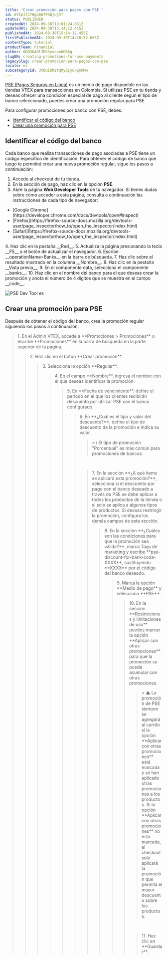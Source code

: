 ```yaml
---
title: 'Crear promoción para pagos con PSE '
id: 6YIp1fJ76gq667PQWjuj5T
status: PUBLISHED
createdAt: 2024-09-30T13:01:24.631Z
updatedAt: 2024-09-30T15:14:12.455Z
publishedAt: 2024-09-30T15:14:12.455Z
firstPublishedAt: 2024-09-30T14:20:52.605Z
contentType: tutorial
productTeam: Financial
author: 6DODK49lJPk3yvcoe6GB6g
slugEN: creating-promotions-for-pse-payments
legacySlug: crear-promocion-para-pagos-con-pse
locale: es
subcategoryId: 3tDGibM2tqMyqIyukqmmMw
---
```


[PSE (Pagos Seguros en Línea)](https://help.vtex.com/es/tutorial/configurar-pagamento-com-pse--7dRChubn7TqdEyWrHQEQp6) es un medio de pago disponible en las tiendas VTEX para transacciones en Colombia. Si utilizas PSE en tu tienda y deseas ofrecer una condición especial de pago al cliente según el tipo de banco seleccionado, puedes crear una promoción regular para PSE.

Para configurar promociones por banco con PSE, debes:

- [Identificar el código del banco](#identificar-el-codigo-del-banco)
- [Crear una promoción para PSE](#crear-una-promocion-para-pse)

## Identificar el código del banco

Cada banco que realiza transacciones de pago asociadas a PSE tiene un código específico de identificación. Para obtener el código de banco que luego te permitirá crear una nueva promoción regular, sigue los pasos a continuación:

1. Accede al checkout de tu tienda.
2. En la sección de pago, haz clic en la opción __PSE__.
3. Abre la página __Web Developer Tools__ de tu navegador. Si tienes dudas sobre cómo acceder a esta página, consulta a continuación las instrucciones de cada tipo de navegador:<br>
<ul>
  <li>[Google Chrome](https://developer.chrome.com/docs/devtools/open#inspect)</li>
  <li>[Firefox](https://firefox-source-docs.mozilla.org/devtools-user/page_inspector/how_to/open_the_inspector/index.html)</li>
  <li>[Safari](https://firefox-source-docs.mozilla.org/devtools-user/page_inspector/how_to/open_the_inspector/index.html)</li>
</ul>
4. Haz clic en la pestaña __Red__.
5. Actualiza la página presionando la tecla __F5__ o el botón de actualizar el navegador.
6. Escribe __operationName=Banks__ en la barra de búsqueda.
7. Haz clic sobre el resultado mostrado en la columna __Nombre__.
8. Haz clic en la pestaña __Vista previa__.
9. En el componente data, selecciona el componente __banks__.
10. Haz clic en el nombre del banco para el que deseas crear la promoción y anota el número de 4 dígitos que se muestra en el campo __code__.

![PSE Dev Tool es](//images.ctfassets.net/alneenqid6w5/F2ucfedyA57R4t5H6Bfab/a0656f726b62be1e9ecb9216b0244b8f/PSE_Dev_tool_es.png)

## Crear una promoción para PSE

Después de obtener el código del banco, crea la promoción regular siguiendo los pasos a continuación:

<blockquote><ui>1. En el Admin VTEX, accede a **Promociones > Promociones** o escribe **Promociones** en la barra de búsqueda en la parte superior de la página.</ui>

<blockquote><ui>2. Haz clic en el botón **Crear promoción**.</ui>

<blockquote><ui>3. Selecciona la opción **Regular**.</ui>

<blockquote><ui>4. En el campo **Nombre**, ingresa el nombre con el que deseas identificar la promoción.</ui>

<blockquote><ui>5. En **Fecha de vencimiento**, define el periodo en el que los clientes recibirán descuento por utilizar PSE con el banco configurado.</ui>

<blockquote><ui>6. En **¿Cuál es el tipo y valor del descuento?**, define el tipo de descuento de la promoción e indica su valor.</ui>

<blockquote><ui>> ℹ️ El tipo de promoción "Porcentual" es más común para promociones de bancos.</blockquote>
<br>  
<blockquote><ui>7. En la sección **¿A qué ítems se aplicará esta promoción?**, selecciona si el descuento por pago con el banco deseado a través de PSE se debe aplicar a todos los productos de la tienda o si solo se aplica a algunos tipos de productos. Si deseas restringir la promoción, configura los demás campos de esta sección.</ui>

<blockquote><ui>8. En la sección **¿Cuáles son las condiciones para que la promoción sea válida?**, marca Tags de marketing y escribe **pse-discount-for-bank-code-XXXX**, sustituyendo **XXXX** por el código del banco deseado.</ui>

<blockquote><ui>9. Marca la opción **Medio de pago** y selecciona **PSE**.</ui>

<blockquote><ui>10. En la sección **Restricciones y limitaciones de uso** puedes marcar la opción **Aplicar con otras promociones** para que la promoción se pueda acumular con otras promociones.</ui>

<blockquote><ui>> ⚠️ La promoción de PSE siempre se agregará al carrito si la opción **Aplicar con otras promociones** está marcada y se han aplicado otras promociones a los productos. Si la opción **Aplicar con otras promociones** no está marcada, el checkout solo aplicará la promoción que permita el mayor descuento sobre los productos.</blockquote>
<br>  
<blockquote><ui>11. Haz clic en **Guardar**.</ui>

